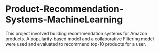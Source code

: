 # Product-Recommendation-Systems-MachineLearning
This project involved building recommendation systems for Amazon products. A popularity-based model and a collaborative Filtering model were used and evaluated to recommend top-10 products for a user.
